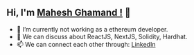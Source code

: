## Hi, I'm [Mahesh Ghamand !](https://youngmahesh.now.sh) 👋

-  🔭 I’m currently not working as a ethereum developer.
-  💬 We can discuss about ReactJS, NextJS, Solidity, Hardhat.
-  📫 We can connect each other through: [LinkedIn](https://linkedin.com/in/youngmahesh)

<br />


